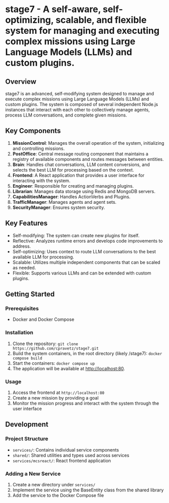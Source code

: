 # stage7 - A self-aware, self-optimizing, scalable, and flexible system for managing and executing complex missions using Large Language Models (LLMs) and custom plugins.

## Overview

stage7 is an advanced, self-modifying system designed to manage and execute complex missions using Large Language Models (LLMs) and custom plugins. The system is composed of several independent Node.js instances that interact with each other to collectively manage agents, process LLM conversations, and complete given missions.

## Key Components

1. **MissionControl**: Manages the overall operation of the system, initializing and controlling missions.
2. **PostOffice**: Central message routing component that maintains a registry of available components and routes messages between entities.
3. **Brain**: Handles chat conversations, LLM content conversions, and selects the best LLM for processing based on the context.
4. **Frontend**: A React application that provides a user interface for interacting with the system.
5. **Engineer**: Responsible for creating and managing plugins.
6. **Librarian**: Manages data storage using Redis and MongoDB servers.
7. **CapabilitiesManager**: Handles ActionVerbs and Plugins.
8. **TrafficManager**: Manages agents and agent sets.
9. **SecurityManager**: Ensures system security.

## Key Features

- Self-modifying: The system can create new plugins for itself.
- Reflective: Analyzes runtime errors and develops code improvements to address.
- Self-optimizing: Uses context to route LLM conversations to the best available LLM for processing.
- Scalable: Utilizes multiple independent components that can be scaled as needed.
- Flexible: Supports various LLMs and can be extended with custom plugins.

## Getting Started

### Prerequisites

- Docker and Docker Compose

### Installation

1. Clone the repository:
   `git clone https://github.com/cpravetz/stage7.git`
2. Build the system containers, in the root directory (likely /stage7):
   `docker compose build`
3. Start the containers:
   `docker compose up`
4. The application will be available at [http://localhost:80](http://localhost:80).


### Usage

1. Access the frontend at `http://localhost:80`
2. Create a new mission by providing a goal
3. Monitor the mission progress and interact with the system through the user interface

## Development

### Project Structure

- `services/`: Contains individual service components
- `shared/`: Shared utilities and types used across services
- `services/mcsreact/`: React frontend application

### Adding a New Service

1. Create a new directory under `services/`
2. Implement the service using the BaseEntity class from the shared library
3. Add the service to the Docker Compose file

